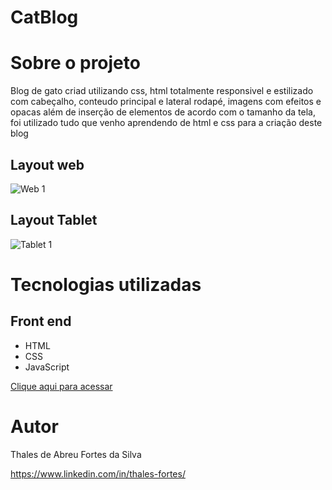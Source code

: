 # CatBlog

# Sobre o projeto

Blog de gato criad utilizando css, html totalmente responsivel e estilizado com cabeçalho, conteudo principal e lateral rodapé, imagens com efeitos e opacas além de inserção de elementos de acordo com o tamanho da tela, foi utilizado tudo que venho aprendendo de html e css para a criação deste blog

## Layout web
![Web 1](https://github.com/ThalesFortes/CatBlog/blob/main/CatBlog/printProject/pc.png)

## Layout Tablet
![Tablet 1](https://github.com/ThalesFortes/CatBlog/blob/main/CatBlog/printProject/cel.png)


# Tecnologias utilizadas

## Front end
- HTML 
- CSS
- JavaScript

[Clique aqui para acessar](https://w0lfh.github.io/nlw-esports-explorer/)

# Autor

Thales de Abreu Fortes da Silva

https://www.linkedin.com/in/thales-fortes/